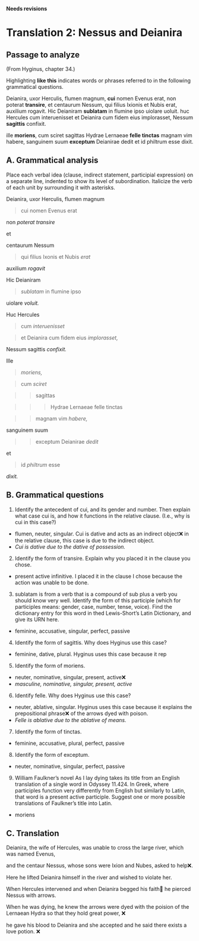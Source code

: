 **Needs revisions**

# Translation 2: Nessus and Deianira

## Passage to analyze
(From Hyginus, chapter 34.)

Highlighting **like this** indicates words or phrases referred to in the following grammatical questions.

Deianira, uxor Herculis, flumen magnum, **cui** nomen Evenus erat, non poterat **transire**, et centaurum Nessum, qui filius Ixionis et Nubis erat, auxilium rogavit. Hic Deianiram **sublatam** in flumine ipso uiolare uoluit. huc Hercules cum interuenisset et Deianira cum fidem eius implorasset, Nessum **sagittis** confixit.

ille **moriens**, cum sciret sagittas Hydrae Lernaeae **felle tinctas** magnam vim habere, sanguinem suum **exceptum** Deianirae dedit et id philtrum esse dixit.

## A. Grammatical analysis
Place each verbal idea (clause, indirect statement, participial expression) on a separate line, indented to show its level of subordination. Italicize the verb of each unit by surrounding it with asterisks.

Deianira, uxor Herculis, flumen magnum

> cui nomen Evenus erat

non *poterat transire* 

et

centaurum Nessum 

> qui filius Ixonis et Nubis *erat*

auxilium *rogavit*

Hic Deianiram 
> *sublatam* in flumine ipso 

uiolare *voluit.*

Huc Hercules

> cum *interuenisset*

> et Deianira cum fidem eius *implorasset,*

Nessum sagittis *confixit.*

Ille

> *moriens,*

> cum *sciret*

>> sagittas

>>> Hydrae Lernaeae felle tinctas

>> magnam vim *habere,* 

sanguinem suum 
>> exceptum 
Deianirae *dedit*

et

> id *philtrum* esse

*dixit.*

## B. Grammatical questions
1. Identify the antecedent of cui, and its gender and number. Then explain what case cui is, and how it functions in the relative clause. (I.e., why is cui in this case?)
- flumen, neuter, singular. Cui is dative and acts as an indirect object❌ in the relative clause, this case is due to the indirect object. 
- *Cui is dative due to the dative of possession.* 

2. Identify the form of transire. Explain why you placed it in the clause you chose.
- present active infinitive. I placed it in the clause I chose because the action was unable to be done. 

3. sublatam is from a verb that is a compound of sub plus a verb you should know very well. Identify the form of this participle (which for participles means: gender, case, number, tense, voice). Find the dictionary entry for this word in thed Lewis-Short’s Latin Dictionary, and give its URN here.
- feminine, accusative, singular, perfect, passive

4. Identify the form of sagittis. Why does Hyginus use this case?
- feminine, dative, plural. Hyginus uses this case because it rep

5. Identify the form of moriens.
- neuter, nominative, singular, present, active❌ 
- *masculine, nominative, singular, present, active*

6. Identify felle. Why does Hyginus use this case?
- neuter, ablative, singular. Hyginus uses this case because it explains the prepositional phrase❌ of the arrows dyed with poison. 
- *Felle is ablative due to the ablative of means.*

7. Identify the form of tinctas.
- feminine, accusative, plural, perfect, passive

8. Identify the form of exceptum.
- neuter, nominative, singular, perfect, passive

9. William Faulkner’s novel As I lay dying takes its title from an English translation of a single word in Odyssey 11.424. In Greek, where participles function very differently from English but similarly to Latin, that word is a present active participle. Suggest one or more possible translations of Faulkner’s title into Latin.
- moriens

## C. Translation
Deianira, the wife of Hercules, was unable to cross the large river, which was named Evenus, 

and the centaur Nessus, whose sons were Ixion and Nubes, asked to help❌. 

Here he lifted Deianira himself in the river and wished to violate her.

When Hercules intervened and when Deianira begged his faith🤔 he pierced Nessus with arrows.

When he was dying, 
he knew the arrows were dyed with the poision of the Lernaean Hydra so that they hold great power, ❌

he gave his blood to Deianira and she accepted and he said there exists a love potion. ❌

